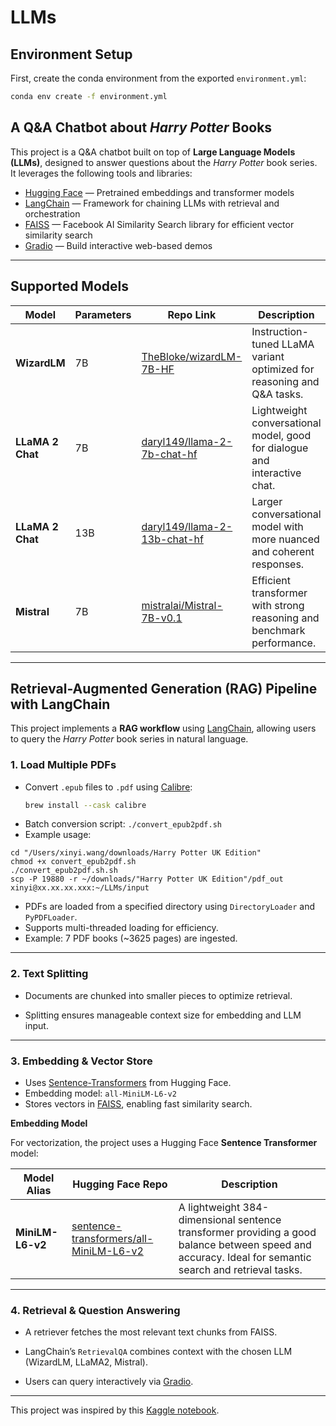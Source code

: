 # LLMs


## Environment Setup

First, create the conda environment from the exported `environment.yml`:
```bash
conda env create -f environment.yml
```

## A Q&A Chatbot about *Harry Potter* Books
This project is a Q&A chatbot built on top of **Large Language Models (LLMs)**, designed to answer questions about the *Harry Potter* book series.  
It leverages the following tools and libraries:

- [Hugging Face](https://huggingface.co/) — Pretrained embeddings and transformer models
- [LangChain](https://www.langchain.com/) — Framework for chaining LLMs with retrieval and orchestration
- [FAISS](https://faiss.ai/) — Facebook AI Similarity Search library for efficient vector similarity search
- [Gradio](https://www.gradio.app/) — Build interactive web-based demos

---

## Supported Models

| Model              | Parameters | Repo Link                                                                 | Description                                                                 |
|--------------------|------------|----------------------------------------------------------------------------|-----------------------------------------------------------------------------|
| **WizardLM**       | 7B         | [TheBloke/wizardLM-7B-HF](https://huggingface.co/TheBloke/wizardLM-7B-HF) | Instruction-tuned LLaMA variant optimized for reasoning and Q&A tasks.      |
| **LLaMA 2 Chat**   | 7B         | [daryl149/llama-2-7b-chat-hf](https://huggingface.co/daryl149/llama-2-7b-chat-hf) | Lightweight conversational model, good for dialogue and interactive chat.   |
| **LLaMA 2 Chat**   | 13B        | [daryl149/llama-2-13b-chat-hf](https://huggingface.co/daryl149/llama-2-13b-chat-hf) | Larger conversational model with more nuanced and coherent responses.       |
| **Mistral**        | 7B         | [mistralai/Mistral-7B-v0.1](https://huggingface.co/mistralai/Mistral-7B-v0.1) | Efficient transformer with strong reasoning and benchmark performance.      |

---

## Retrieval-Augmented Generation (RAG) Pipeline with LangChain

This project implements a **RAG workflow** using [LangChain](https://www.langchain.com/), allowing users to query the *Harry Potter* book series in natural language.

### 1. Load Multiple PDFs
- Convert `.epub` files to `.pdf` using [Calibre](https://calibre-ebook.com/):  
  ```bash
  brew install --cask calibre
  ```
- Batch conversion script: `./convert_epub2pdf.sh`
- Example usage:
```
cd "/Users/xinyi.wang/downloads/Harry Potter UK Edition"
chmod +x convert_epub2pdf.sh
./convert_epub2pdf.sh.sh
scp -P 19880 -r ~/downloads/"Harry Potter UK Edition"/pdf_out xinyi@xx.xx.xx.xxx:~/LLMs/input
```
- PDFs are loaded from a specified directory using `DirectoryLoader` and `PyPDFLoader`.
- Supports multi-threaded loading for efficiency.
- Example: 7 PDF books (~3625 pages) are ingested.

---
### 2. Text Splitting

- Documents are chunked into smaller pieces to optimize retrieval.

- Splitting ensures manageable context size for embedding and LLM input.

---
### 3. Embedding & Vector Store
- Uses [Sentence-Transformers](https://www.sbert.net/) from Hugging Face.
- Embedding model: `all-MiniLM-L6-v2`
- Stores vectors in [FAISS](https://faiss.ai/), enabling fast similarity search.

**Embedding Model**

For vectorization, the project uses a Hugging Face **Sentence Transformer** model:

| Model Alias | Hugging Face Repo                                                                 | Description                                                                 |
|-------------|------------------------------------------------------------------------------------|-----------------------------------------------------------------------------|
| **MiniLM-L6-v2** | [sentence-transformers/all-MiniLM-L6-v2](https://huggingface.co/sentence-transformers/all-MiniLM-L6-v2) | A lightweight 384-dimensional sentence transformer providing a good balance between speed and accuracy. Ideal for semantic search and retrieval tasks. |

---
### 4. Retrieval & Question Answering

- A retriever fetches the most relevant text chunks from FAISS.

- LangChain’s `RetrievalQA` combines context with the chosen LLM (WizardLM, LLaMA2, Mistral).

- Users can query interactively via [Gradio](https://www.gradio.app/).

---
This project was inspired by this [Kaggle notebook](https://www.kaggle.com/code/hinepo/q-a-chatbot-with-llms-harry-potter/notebook).

